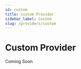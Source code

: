 ```yaml
---
id: custom
title: Custom Provider
sidebar_label: Custom
slug: /providers/custom
---
```


# Custom Provider

Coming Soon